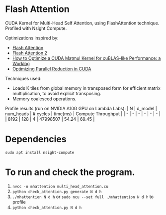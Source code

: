 # Flash Attention

CUDA Kernel for Multi-Head Self Attention, using FlashAttention technique. Profiled with Nsight Compute.

Optimizations inspired by:
- [Flash Attention](https://arxiv.org/abs/2205.14135)
- [Flash Attention 2](https://arxiv.org/abs/2307.08691)
- [How to Optimize a CUDA Matmul Kernel for cuBLAS-like Performance: a Worklog](https://siboehm.com/articles/22/CUDA-MMM)
- [Optimizing Parallel Reduction in CUDA](https://developer.download.nvidia.com/assets/cuda/files/reduction.pdf)

Techniques used:
- Loads K tiles from global memory in transposed form for efficient matrix multiplication, to avoid explicit transposing.
- Memory coalesced operations.

Profile results (run on NVIDIA A10G GPU on Lambda Labs):
| N | d_model | num_heads | # cycles | time(ms) | Compute Throughput |
| - | - | - | - | - | - |
| 8192 | 128 | 4 | 47998507 | 54.24 | 69.45 |

# Dependencies

`sudo apt install nsight-compute`

# To run and check the program.
1. `nvcc -o mhattention multi_head_attention.cu`
2. `python check_attention.py generate N d h`
3. `./mhattention N d h` or `sudo ncu --set full ./mhattention N d h` to profile
4. `python check_attention.py N d h`
